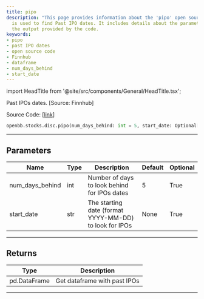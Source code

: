 ```yaml
---
title: pipo
description: "This page provides information about the 'pipo' open source code which"
  is used to find Past IPO dates. It includes details about the parameters used and
  the output provided by the code.
keywords:
- pipo
- past IPO dates
- open source code
- Finnhub
- dataframe
- num_days_behind
- start_date
---
```


import HeadTitle from '@site/src/components/General/HeadTitle.tsx';

<HeadTitle title="stocks.disc.pipo - Reference | OpenBB SDK Docs" />

Past IPOs dates. [Source: Finnhub]

Source Code: [[link](https://github.com/OpenBB-finance/OpenBBTerminal/tree/main/openbb_terminal/stocks/discovery/finnhub_model.py#L74)]

```python
openbb.stocks.disc.pipo(num_days_behind: int = 5, start_date: Optional[str] = None)
```

---

## Parameters

| Name | Type | Description | Default | Optional |
| ---- | ---- | ----------- | ------- | -------- |
| num_days_behind | int | Number of days to look behind for IPOs dates | 5 | True |
| start_date | str | The starting date (format YYYY-MM-DD) to look for IPOs | None | True |


---

## Returns

| Type | Description |
| ---- | ----------- |
| pd.DataFrame | Get dataframe with past IPOs |
---
